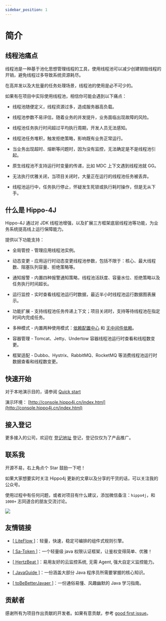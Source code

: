```yaml
---
sidebar_position: 1
---
```


# 简介

## 线程池痛点

线程池是一种基于池化思想管理线程的工具，使用线程池可以减少创建销毁线程的开销，避免线程过多导致系统资源耗尽。

在高并发以及大批量的任务处理场景，线程池的使用是必不可少的。

如果有在项目中实际使用线程池，相信你可能会遇到以下痛点：

- 线程池随便定义，线程资源过多，造成服务器高负载。

- 线程池参数不易评估，随着业务的并发提升，业务面临出现故障的风险。
- 线程池任务执行时间超过平均执行周期，开发人员无法感知。
- 线程池任务堆积，触发拒绝策略，影响既有业务正常运行。
- 当业务出现超时、熔断等问题时，因为没有监控，无法确定是不是线程池引起。
- 原生线程池不支持运行时变量的传递，比如 MDC 上下文遇到线程池就 GG。
- 无法执行优雅关闭，当项目关闭时，大量正在运行的线程池任务被丢弃。
- 线程池运行中，任务执行停止，怀疑发生死锁或执行耗时操作，但是无从下手。

## 什么是 Hippo-4J

Hippo-4J 通过对 JDK 线程池增强，以及扩展三方框架底层线程池等功能，为业务系统提高线上运行保障能力。

提供以下功能支持：

- 全局管控 - 管理应用线程池实例。

- 动态变更 - 应用运行时动态变更线程池参数，包括不限于：核心、最大线程数、阻塞队列容量、拒绝策略等。
- 通知报警 - 内置四种报警通知策略，线程池活跃度、容量水位、拒绝策略以及任务执行时间超长。
- 运行监控 - 实时查看线程池运行时数据，最近半小时线程池运行数据图表展示。
- 功能扩展 - 支持线程池任务传递上下文；项目关闭时，支持等待线程池在指定时间内完成任务。
- 多种模式 - 内置两种使用模式：[依赖配置中心](https://hippo4j.cn/docs/user_docs/getting_started/config/hippo4j-config-start) 和 [无中间件依赖](https://hippo4j.cn/docs/user_docs/getting_started/server/hippo4j-server-start)。
- 容器管理 - Tomcat、Jetty、Undertow 容器线程池运行时查看和线程数变更。
- 框架适配 - Dubbo、Hystrix、RabbitMQ、RocketMQ 等消费线程池运行时数据查看和线程数变更。

## 快速开始

对于本地演示目的，请参阅 [Quick start](https://hippo4j.cn/docs/user_docs/user_guide/quick-start)

演示环境： [http://console.hippo4j.cn/index.html](http://console.hippo4j.cn/index.html)

## 接入登记

更多接入的公司，欢迎在 [登记地址](https://github.com/opengoofy/hippo4j/issues/13) 登记，登记仅仅为了产品推广。

## 联系我

开源不易，右上角点个 Star 鼓励一下吧！

如果大家想要实时关注 Hippo4j 更新的文章以及分享的干货的话，可以关注我的公众号。

使用过程中有任何问题，或者对项目有什么建议，添加微信备注：`hippo4j`，和 `1000+` 志同道合的朋友交流讨论。

![](https://images-machen.oss-cn-beijing.aliyuncs.com/hippo4j-wechat.jpg)

## 友情链接

- [[ LiteFlow ]](https://liteflow.yomahub.com/)：轻量，快速，稳定可编排的组件式规则引擎。

- [[ Sa-Token ]](https://github.com/dromara/sa-token)：一个轻量级 java 权限认证框架，让鉴权变得简单、优雅！
- [[ HertzBeat ]](https://github.com/dromara/hertzbeat)：易用友好的云监控系统, 无需 Agent, 强大自定义监控能力。
- [[ JavaGuide ]](https://github.com/Snailclimb/JavaGuide)：一份涵盖大部分 Java 程序员所需要掌握的核心知识。
- [[ toBeBetterJavaer ]](https://github.com/itwanger/toBeBetterJavaer)：一份通俗易懂、风趣幽默的 Java 学习指南。

## 贡献者

感谢所有为项目作出贡献的开发者。如果有意贡献，参考 [good first issue](https://github.com/opengoofy/hippo4j/issues?q=is%3Aopen+is%3Aissue+label%3A%22good+first+issue%22)。
